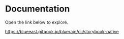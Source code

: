 # Documentation

Open the link below to explore.

https://blueeast.gitbook.io/bluerain/cli/storybook-native